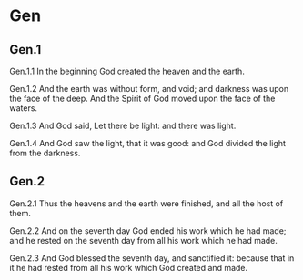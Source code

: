 # Gen

## Gen.1

Gen.1.1 In the beginning God created the heaven and the earth.

Gen.1.2 And the earth was without form, and void; and darkness was upon the face of the deep. And the Spirit of God moved upon the face of the waters.

Gen.1.3 And God said, Let there be light: and there was light.

Gen.1.4 And God saw the light, that it was good: and God divided the light from the darkness.

## Gen.2

Gen.2.1 Thus the heavens and the earth were finished, and all the host of them.

Gen.2.2 And on the seventh day God ended his work which he had made; and he rested on the seventh day from all his work which he had made.

Gen.2.3 And God blessed the seventh day, and sanctified it: because that in it he had rested from all his work which God created and made.
